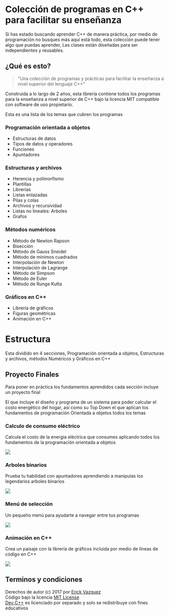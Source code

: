 # Colección de programas en C++ para facilitar su enseñanza 

Si has estado buscando aprender C++ de manera práctica, por medio de programación 
no busques más aquí está todo, esta colección puede tener algo que puedas aprender, 
Las clases están diseñadas para ser independientes y reusables.

## ¿Qué es esto?

> "Una colección de programas y prácticas para facilitar la enseñanza
a nivel superior del lenguaje C++"
 
Construida a lo largo de 2 años, esta librería contiene 
todos los programas para la enseñanza a nivel superior de C++ bajo la
licencia MIT compatible con software de uso propietario.

Esta es una lista de los temas que cubren los programas

### Programación orientada a objetos
- Estructuras de datos
- Tipos de datos y operadores
- Funciones
- Apuntadores

### Estructuras y archivos
- Herencia y polimorfismo
- Plantillas
- Librerías
- Listas enlazadas
- Pilas y colas
- Archivos y recursividad
- Listas no lineales: Arboles
- Grafos

### Métodos numéricos
- Método de Newton Rapson
- Bisección
- Método de Gauss Sneidel
- Método de mínimos cuadrados
- Interpolación de Newton
- Interpolación de Lagrange
- Método de Simpson
- Método de Euler
- Método de Runge Kutta

### Gráficos en C++
- Librería de gráficos
- Figuras geométricas
- Animación en C++

# Estructura

Esta dividido en 4 secciones, Programación orientada a objetos, Estructuras y archivos, métodos Numéricos y Gráficos en C++

## Proyecto Finales

Para poner en práctica los fundamentos aprendidos cada sección incluye un proyecto final

El que incluye el diseño y programa de un sistema para poder calcular el costo energético del hogar, así como su Top Down el que aplican los fundamentos de programación Orientada a objetos todos los temas 

### Calculo de consumo eléctrico 
Calcula el costo de la energía eléctrica que consumes aplicando todos los fundamentos de la programación orientada a objetos

<img src="https://github.com/vazeri/Programacion-Orientada-a-Objetos/blob/master/01_Programaci%C3%B3n%20orientada%20a%20objetos/Top.jpg">

### Arboles binarios
Prueba tu habilidad con apuntadores aprendiendo a manipulas los legendarios arboles binarios

<img src="https://github.com/vazeri/Programacion-Orientada-a-Objetos/blob/master/01_Programaci%C3%B3n%20orientada%20a%20objetos/Arbol.jpg">

### Menú de selección
Un pequeño menú para ayudarte a navegar entre tus programas

<img src="https://github.com/vazeri/Programacion-Orientada-a-Objetos/blob/master/01_Programaci%C3%B3n%20orientada%20a%20objetos/menu.jpg">

### Animación en C++ 
Crea un paisaje con la librería de gráficos incluida por medio de líneas de código en C++

<img src="https://github.com/vazeri/Programacion-Orientada-a-Objetos/blob/master/01_Programaci%C3%B3n%20orientada%20a%20objetos/grafico.jpg">


## Terminos y condiciones
Derechos de autor (c) 2017 por [Erick Vazquez](http://vazeri.github.io)<br>
Código bajo la licencia [MIT License](http://www.opensource.org/licenses/mit-license.php)<br>
[Dev C++](https://github.com/vazeri/Programacion-Orientada-a-Objetos/raw/master/Dev%20C%2B%2B%20Instalador.rar) es licenciado por separado y solo se redistribuye con fines educativos

